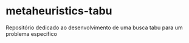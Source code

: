 # metaheuristics-tabu
Repositório dedicado ao desenvolvimento de uma busca tabu para um problema específico
